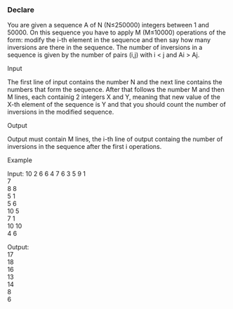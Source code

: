 ### Declare
You are given a sequence A of N (N≤250000) integers between 1 and 50000.
On this sequence you have to apply M (M≤10000) operations of the form: modify the i-th element
in the sequence and then say how many inversions are there in the sequence.
The number of inversions in a sequence is given by the number of pairs (i,j) with i < j and Ai > Aj.

Input

The first line of input contains the number N and the next line contains the numbers that form the sequence.
After that follows the number M and then M lines, each containig 2 integers X and Y,
meaning that new value of the X-th element of the sequence is Y and that you should count the number of inversions in the modified sequence.

Output

Output must contain M lines, the i-th line of output containg the number of inversions in the sequence after the first i operations.

Example

Input:
10
2 6 6 4 7 6 3 5 9 1  
7  
8 8  
5 1  
5 6  
10 5  
7 1  
10 10  
4 6  

Output:  
17  
18  
16  
13  
14  
8  
6  